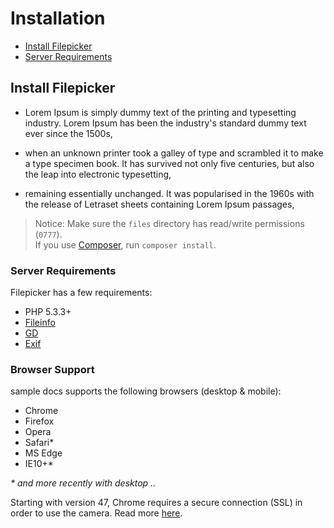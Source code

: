 # Installation

- [Install Filepicker](#install-sample)
- [Server Requirements](#server-sample-requirements)

## Install Filepicker

- Lorem Ipsum is simply dummy text of the printing and typesetting industry. Lorem Ipsum has been the industry's standard dummy text ever since the 1500s, 

- when an unknown printer took a galley of type and scrambled it to make a type specimen book. It has survived not only five centuries, but also the leap into electronic typesetting,

-  remaining essentially unchanged. It was popularised in the 1960s with the release of Letraset sheets containing Lorem Ipsum passages,

> Notice: Make sure the `files` directory has read/write permissions (`0777`). <br>
> If you use [Composer](https://getcomposer.org/), run `composer install`.

### Server Requirements

Filepicker has a few requirements:

- PHP 5.3.3+
- [Fileinfo](https://php.net/manual/ro/book.fileinfo.php)
- [GD](http://php.net/manual/en/book.image.php)
- [Exif](http://php.net/manual/en/book.exif.php) 

### Browser Support

sample docs supports the following browsers (desktop & mobile):

- Chrome
- Firefox
- Opera
- Safari*
- MS Edge
- IE10+*

_* and more recently with desktop .._ 

Starting with version 47, Chrome requires a secure connection (SSL) in order to use the camera. Read more [here](https://www.chromium.org/Home/chromium-security/deprecating-powerful-features-on-insecure-origins).